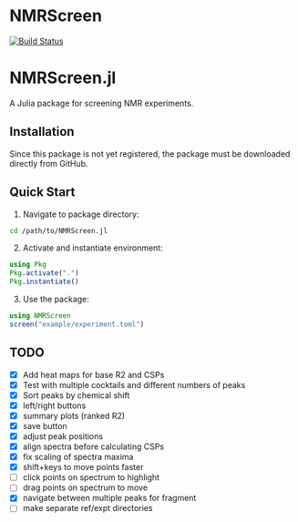 # NMRScreen

[![Build Status](https://github.com/waudbygroup/NMRScreen.jl/actions/workflows/CI.yml/badge.svg?branch=main)](https://github.com/waudbygroup/NMRScreen.jl/actions/workflows/CI.yml?query=branch%3Amain)

# NMRScreen.jl

A Julia package for screening NMR experiments.

## Installation

Since this package is not yet registered, the package must be downloaded directly from GitHub.

## Quick Start

1. Navigate to package directory:
```bash
cd /path/to/NMRScreen.jl
```

2. Activate and instantiate environment:
```julia
using Pkg
Pkg.activate(".")
Pkg.instantiate()
```

3. Use the package:
```julia
using NMRScreen
screen("example/experiment.toml")
```

## TODO

- [x] Add heat maps for base R2 and CSPs
- [x] Test with multiple cocktails and different numbers of peaks
- [x] Sort peaks by chemical shift
- [x] left/right buttons
- [x] summary plots (ranked R2)
- [x] save button
- [x] adjust peak positions
- [x] align spectra before calculating CSPs
- [x] fix scaling of spectra maxima
- [x] shift+keys to move points faster
- [ ] click points on spectrum to highlight
- [ ] drag points on spectrum to move
- [x] navigate between multiple peaks for fragment
- [ ] make separate ref/expt directories